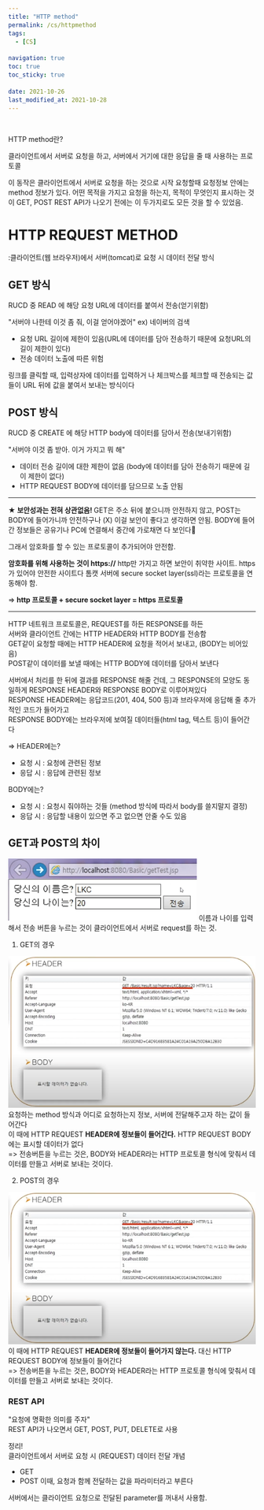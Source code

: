 ```yaml
---
title: "HTTP method"
permalink: /cs/httpmethod
tags:
  - [CS]

navigation: true
toc: true
toc_sticky: true

date: 2021-10-26
last_modified_at: 2021-10-28
---
```


![]()

HTTP method란?

클라이언트에서 서버로 요청을 하고, 서버에서 거기에 대한 응답을 줄 때 사용하는 프로토콜

이 동작은 클라이언트에서 서버로 요청을 하는 것으로 시작
요청할때 요청정보 안에는 method 정보가 있다. 어떤 목적을 가지고 요청을 하는지, 목적이 무엇인지 표시하는 것이 GET, POST
REST API가 나오기 전에는 이 두가지로도 모든 것을 할 수 있었음.

# HTTP REQUEST METHOD
:클라이언트(웹 브라우저)에서 서버(tomcat)로 요청 시 데이터 전달 방식

## GET 방식
RUCD 중 READ 에 해당
요청 URL에 데이터를 붙여서 전송(얻기위함)


"서버야 나한테 이것 좀 줘, 이걸 얻어야겠어"
ex) 네이버의 검색

- 요청 URL 길이에 제한이 있음(URL에 데이터를 담아 전송하기 때문에 요청URL의 길이 제한이 있다)
- 전송 데이터 노출에 따른 위험

링크를 클릭할 때, 입력상자에 데이터를 입력하거 나 체크박스를 체크할 때 전송되는 값들이 URL 뒤에 값을 붙여서 보내는 방식이다


## POST 방식
RUCD 중 CREATE 에 해당
HTTP body에 데이터를 담아서 전송(보내기위함)


"서버야 이것 좀 받아. 이거 가지고 뭐 해"

- 데이터 전송 길이에 대한 제한이 없음 (body에 데이터를 담아 전송하기 때문에 길이 제한이 없다)
- HTTP REQUEST BODY에 데이터를 담으므로 노출 안됨

<hr />
<strong>★ 보안성과는 전혀 상관없음! </strong>
GET은 주소 뒤에 붙으니까 안전하지 않고, POST는 BODY에 들어가니까 안전하구나 (X)
이걸 보안이 좋다고 생각하면 안됨. BODY에 들어간 정보들은 공유기나 PC에 연결해서 중간에 가로채면 다 보인다

그래서 암호화를 할 수 있는 프로토콜이 추가되어야 안전함.

<b>암호화를 위해 사용하는 것이 https://</b>
http만 가지고 하면 보안이 취약한 사이트. https가 있어야 안전한 사이트다
톰캣 서버에 secure socket layer(ssl)라는 프로토콜을 연동해야 함.

=> 
<strong>http 프로토콜 + secure socket layer = https 프로토콜</strong>

<hr />

HTTP 네트워크 프로토콜은, REQUEST를 하든 RESPONSE를 하든<br/>
서버와 클라이언트 간에는 HTTP HEADER와 HTTP BODY를 전송함<br/>
GET같이 요청할 때에는 HTTP HEADER에 요청을 적어서 보내고, (BODY는 비어있음)<br/>
POST같이 데이터를 보낼 때에는 HTTP BODY에 데이터를 담아서 보낸다<br/>

서버에서 처리를 한 뒤에 결과를 RESPONSE 해줄 건데, 그 RESPONSE의 모양도 동일하게
RESPONSE HEADER와 RESPONSE BODY로 이루어져있다<br/>
RESPONSE HEADER에는 응답코드(201, 404, 500 등)과 브라우저에 응답해 줄 추가적인 코드가 들어가고<br/>
RESPONSE BODY에는 브라우저에 보여질 데이터들(html tag, 텍스트 등)이 들어간다

=>
HEADER에는?
- 요청 시 : 요청에 관련된 정보
- 응답 시 : 응답에 관련된 정보

BODY에는?
- 요청 시 : 요청시 줘야하는 것들 (method 방식에 따라서 body를 쓸지말지 결정)
- 응답 시 : 응답할 내용이 있으면 주고 없으면 안줄 수도 있음

## GET과 POST의 차이

<img src="/assets/images/GET_example.png" />
이름과 나이를 입력해서 전송 버튼을 누르는 것이 클라이언트에서 서버로 request를 하는 것.

1. GET의 경우

<img src="/assets/images/GET_example_result.png" /><br/>
요청하는 method 방식과 어디로 요청하는지 정보, 서버에 전달해주고자 하는 값이 들어간다<br/>
이 때에 HTTP REQUEST <b>HEADER에 정보들이 들어간다.</b> HTTP REQUEST BODY에는 표시할 데이터가 없다<br/>
=> 전송버튼을 누르는 것은, BODY와 HEADER라는 HTTP 프로토콜 형식에 맞춰서 데이터를 만들고 서버로 보내는 것이다.

2. POST의 경우

<img src="/assets/images/GET_example_result.png" /><br/>
이 때에 HTTP REQUEST <b>HEADER에 정보들이 들어가지 않는다.</b> 대신 HTTP REQUEST BODY에 정보들이 들어간다<br/>
=> 전송버튼을 누르는 것은, BODY와 HEADER라는 HTTP 프로토콜 형식에 맞춰서 데이터를 만들고 서버로 보내는 것이다.




### REST API
 "요청에 명확한 의미를 주자"<br/>
REST API가 나오면서 GET, POST, PUT, DELETE로 사용<br/>


정리!<br/>
클라이언트에서 서버로 요청 시 (REQUEST) 데이터 전달 개념<br/>
- GET
- POST
이때, 요청과 함께 전달하는 값을 파라미터라고 부른다<br/>

서버에서는 클라이언트 요청으로 전달된 parameter를 꺼내서 사용함.